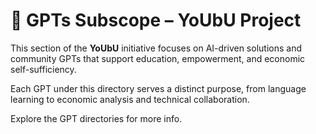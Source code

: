 # 🤖 GPTs Subscope – YoUbU Project

This section of the **YoUbU** initiative focuses on AI-driven solutions and community GPTs that support education, empowerment, and economic self-sufficiency.

Each GPT under this directory serves a distinct purpose, from language learning to economic analysis and technical collaboration.

Explore the GPT directories for more info.


